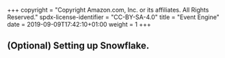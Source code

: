 +++
copyright = "Copyright Amazon.com, Inc. or its affiliates. All Rights Reserved."
spdx-license-identifier = "CC-BY-SA-4.0"
title = "Event Engine"
date = 2019-09-09T17:42:10+01:00
weight = 1
+++

## (Optional) Setting up Snowflake.
